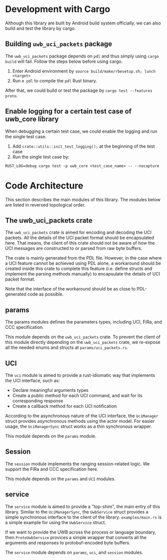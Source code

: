 # Development with Cargo

Although this library are built by Android build system officially, we can also
build and test the library by cargo.

## Building `uwb_uci_packets` package

The `uwb_uci_packets` package depends on `pdl` and thus simply using `cargo
build` will fail. Follow the steps below before using cargo.

1. Enter Android environment by `source build/make/rbesetup.sh; lunch <target>`
2. Run `m pdl` to compile the `pdl` Rust binary.

After that, we could build or test the package by `cargo test --features proto`.

## Enable logging for a certain test case of uwb\_core library

When debugging a certain test case, we could enable the logging and run the
single test case.

1. Add `crate::utils::init_test_logging();` at the beginning of the test case
2. Run the single test case by:
```
RUST_LOG=debug cargo test -p uwb_core <test_case_name> -- --nocapture
```

# Code Architecture

This section describes the main modules of this library. The modules below are
listed in reversed topological order.

## The uwb\_uci\_packets crate

The `uwb_uci_packets` crate is aimed for encoding and decoding the UCI packets.
All the details of the UCI packet format should be encapsulated here. That
means, the client of this crate should not be aware of how the UCI messages are
constructed to or parsed from raw byte buffers.

The crate is mainly generated from the PDL file. However, in the case where a
UCI feature cannot be achieved using PDL alone, a workaround should be created
inside this crate to complete this feature (i.e. define structs and implement
the parsing methods manually) to encapsulate the details of UCI packet format.

Note that the interface of the workaround should be as close to PDL-generated
code as possible.


## params

The params modules defines the parameters types, including UCI, FiRa, and CCC
specification.

This module depends on the `uwb_uci_packets` crate. To prevent the client of
this module directly depending on the `uwb_uci_packets` crate, we re-expose all
the needed enums and structs at `params/uci_packets.rs`.

## UCI

The `uci` module is aimed to provide a rust-idiomatic way that implements the
UCI interface, such as:
- Declare meaningful arguments types
- Create a public method for each UCI command, and wait for its corresponding
  response
- Create a callback method for each UCI notification

According to the asynchronous nature of the UCI interface, the `UciManager`
struct provides asynchronous methods using the actor model. For easier usage,
the `UciManagerSync` struct works as a thin synchronous wrapper.

This module depends on the `params` module.

## Session

The `session` module implements the ranging session-related logic. We support
the FiRa and CCC specification here.

This module depends on the `params` and `UCI` modules.

## service

The `service` module is aimed to provide a "top-shim", the main entry of this
library. Similar to the `UciManagerSync`, the `UwbService` struct provides a
simple synchronous interface to the client of the library. `examples/main.rs` is
a simple example for using the `UwbService` struct.

If we want to provide the UWB across the process or language boundary, then
`ProtoUwbService` provices a simple wrapper that converts all the arguments and
responses to protobuf-encoded byte buffers.

The `service` module depends on `params`, `uci`, and `session` modules.
